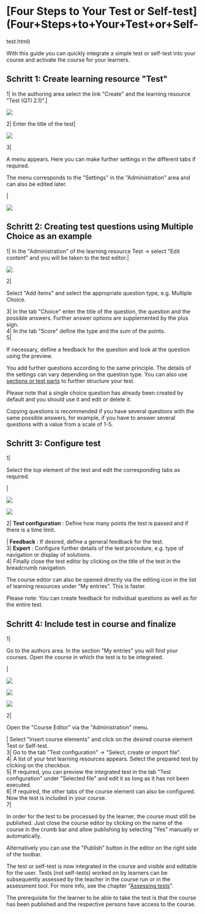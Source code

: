 #  [Four Steps to Your Test or Self-test](Four+Steps+to+Your+Test+or+Self-
test.html)

With this guide you can quickly integrate a simple test or self-test into your
course and activate the course for your learners.

Schritt 1: Create learning resource "Test"  
---  
1| In the authoring area select the link "Create" and the learning resource
"Test (QTI 2.1)".|

![](../../download/attachments/108600808/Test_create_EN.png)  
  
2| Enter the title of the test|

![](../../download/attachments/108600808/Test_Title_EN.png)  
  
3|

A menu appears. Here you can make further settings in the different tabs if
required.

The menu corresponds to the "Settings" in the "Administration" area and can
also be edited later.

|

![](../../download/attachments/108600808/Test_options_EN.png)  
  
Schritt 2: Creating test questions using Multiple Choice as an example  
---  
1| In the "Administration" of the learning resource Test → select "Edit
content" and you will be taken to the test editor.|

  

![](../../download/attachments/108600808/MC_Frage_Auswahl.png)  
  
2|

Select "Add items" and select the appropriate question type, e.g. Multiple
Choice.  
  
3| In the tab "Choice" enter the title of the question, the question and the
possible answers. Further answer options are supplemented by the plus sign.  
4| In the tab "Score" define the type and the sum of the points.  
5|

If necessary, define a feedback for the question and look at the question
using the preview.  
  
You add further questions according to the same principle. The details of the
settings can vary depending on the question type. You can also use [sections
or test parts](Configure+tests.html) to further structure your test.

Please note that a single choice question has already been created by default
and you should use it and edit or delete it.

Copying questions is recommended if you have several questions with the same
possible answers, for example, if you have to answer several questions with a
value from a scale of 1-5.

Schritt 3: Configure test  
---  
1|

Select the top element of the test and edit the corresponding tabs as
required.

  

|

![](../../download/attachments/108600808/Test_konfiguration.png)

![](../../download/thumbnails/108600808/Test_schliessen%EF%B9%96version=1&modificationDate=1564151626000&api=v2.png)  
  
2|  **Test configuration** : Define how many points the test is passed and if
there is a time limit.  
  
|  **Feedback** : If desired, define a general feedback for the test.  
3|  **Expert** : Configure further details of the test procedure, e.g. type of
navigation or display of solutions.  
4| Finally close the test editor by clicking on the title of the test in the
breadcrumb navigation.  
  
The course editor can also be opened directly via the editing icon in the list
of learning resources under "My entries". This is faster.

Please note: You can create feedback for individual questions as well as for
the entire test.

Schritt 4: Include test in course and finalize  
---  
1|

Go to the authors area. In the section "My entries" you will find your
courses. Open the course in which the test is to be integrated.

|

![](../../download/attachments/108600808/Test_einbinden.png)

  

![](../../download/attachments/108600808/Test_referenzieren.png)

![](../../download/attachments/108600808/Test_gewaehlte_datei.png)  
  
2|

Open the "Course Editor" via the "Administration" menu.  
  
  
| Select "Insert course elements" and click on the desired course element Test
or Self-test.  
3| Go to the tab "Test configuration" → "Select, create or import file".  
4| A list of your test learning resources appears. Select the prepared test by
clicking on the checkbox.  
5| If required, you can preview the integrated test in the tab "Test
configuration" under "Selected file" and edit it as long as it has not been
executed.  
6| If required, the other tabs of the course element can also be configured.
Now the test is included in your course.  
7|

In order for the test to be processed by the learner, the course must still be
published. Just close the course editor by clicking on the name of the course
in the crumb bar and allow publishing by selecting "Yes" manually or
automatically.

Alternatively you can use the "Publish" button in the editor on the right side
of the toolbar.  
  
The test or self-test is now integrated in the course and visible and editable
for the user. Tests (not self-tests) worked on by learners can be subsequently
assessed by the teacher in the course run or in the assessment tool. For more
info, see the chapter "[Assessing tests](Assessing+tests.html)".

The prerequisite for the learner to be able to take the test is that the
course has been published and the respective persons have access to the
course.

  

  

